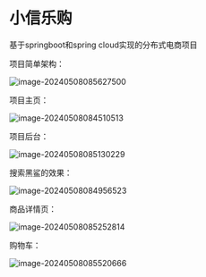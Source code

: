 # 小信乐购
基于springboot和spring cloud实现的分布式电商项目

项目简单架构：

![image-20240508085627500](https://github.com/ueke616/XiaoXinMarket/tree/master/img/image-20240508085627500.png)

项目主页：

![image-20240508084510513](https://github.com/ueke616/XiaoXinMarket/tree/master/img/image-20240508084510513.png)

项目后台：

![image-20240508085130229](https://github.com/ueke616/XiaoXinMarket/tree/master/img/image-20240508085130229.png)

搜索黑鲨的效果：

![image-20240508084956523](https://github.com/ueke616/XiaoXinMarket/tree/master/img/image-20240508084956523.png)

商品详情页：

![image-20240508085252814](https://github.com/ueke616/XiaoXinMarket/tree/master/img/image-20240508085252814.png)

购物车：

![image-20240508085520666](https://github.com/ueke616/XiaoXinMarket/tree/master/img/image-20240508085520666.png)
